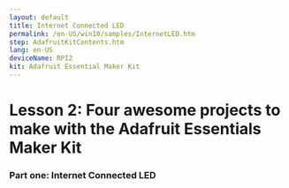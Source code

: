 ```yaml
---
layout: default
title: Internet Connected LED
permalink: /en-US/win10/samples/InternetLED.htm
step: AdafruitKitContents.htm
lang: en-US
deviceName: RPI2
kit: Adafruit Essential Maker Kit
---
```

<h1 class="maker-kit"> Lesson 2: Four awesome projects to make with the Adafruit Essentials Maker Kit</h1>
<h3 class="maker-kit"> Part one: Internet Connected LED</h3>

<a href="https://www.hackster.io/windowsiot/internet-connected-led"></a>